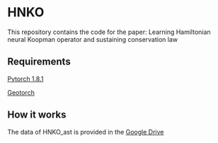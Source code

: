 # HNKO
This repository contains the code for the paper: Learning Hamiltonian neural Koopman operator and sustaining conservation law

## Requirements
[Pytorch 1.8.1](https://pytorch.org/get-started/locally/)

[Geotorch](https://github.com/lezcano/geotorch)


## How it works
The data of HNKO_ast is provided in the [Google Drive]([https://drive.google.com/file/d/1dRTNNaI7UkqRTM1FAa5qJARdFesruDXr/view?usp=sharing](https://drive.google.com/file/d/1_4_n5GAD2jS-SqP-enf8S-5cI781qTZu/view?usp=drive_link)https://drive.google.com/file/d/1_4_n5GAD2jS-SqP-enf8S-5cI781qTZu/view?usp=drive_link)
